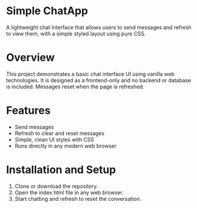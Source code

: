 # Simple ChatApp
A lightweight chat interface that allows users to send messages and refresh to view them, with a simple styled layout using pure CSS.


# Overview
This project demonstrates a basic chat interface UI using vanilla web technologies. It is designed as a frontend-only and no backend or database is included. Messages reset when the page is refreshed.

# Features
- Send messages
- Refresh to clear and reset messages
- Simple, clean UI styles with CSS
- Runs directly in any modern web browser

# Installation and Setup
1. Clone or download the repository.
2. Open the index.html file in any web browser.
3. Start chatting and refresh to reset the conversation.
